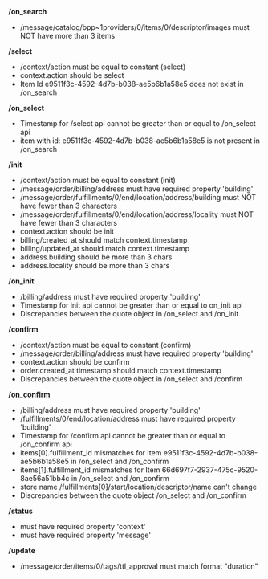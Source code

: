 **/on_search**
- /message/catalog/bpp~1providers/0/items/0/descriptor/images must NOT have more than 3 items

**/select**
- /context/action must be equal to constant (select)
- context.action should be select
- Item Id e9511f3c-4592-4d7b-b038-ae5b6b1a58e5 does not exist in /on_search

**/on_select**
- Timestamp for /select api cannot be greater than or equal to /on_select api
- item with id: e9511f3c-4592-4d7b-b038-ae5b6b1a58e5 is not present in /on_search

**/init**
- /context/action must be equal to constant (init)
- /message/order/billing/address must have required property 'building'
- /message/order/fulfillments/0/end/location/address/building must NOT have fewer than 3 characters
- /message/order/fulfillments/0/end/location/address/locality must NOT have fewer than 3 characters
- context.action should be init
- billing/created_at should match context.timestamp
- billing/updated_at should match context.timestamp
- address.building should be more than 3 chars
- address.locality should be more than 3 chars

**/on_init**
- /billing/address must have required property 'building'
- Timestamp for init api cannot be greater than or equal to on_init api
- Discrepancies between the quote object in /on_select and /on_init

**/confirm**
- /context/action must be equal to constant (confirm)
- /message/order/billing/address must have required property 'building'
- context.action should be confirm
- order.created_at timestamp should match context.timestamp
- Discrepancies between the quote object in /on_select and /confirm

**/on_confirm**
- /billing/address must have required property 'building'
- /fulfillments/0/end/location/address must have required property 'building'
- Timestamp for /confirm api cannot be greater than or equal to /on_confirm api
- items[0].fulfillment_id mismatches for Item e9511f3c-4592-4d7b-b038-ae5b6b1a58e5 in /on_select and /on_confirm
- items[1].fulfillment_id mismatches for Item 66d697f7-2937-475c-9520-8ae56a51bb4c in /on_select and /on_confirm
- store name  /fulfillments[0]/start/location/descriptor/name can't change
- Discrepancies between the quote object /on_select and /on_confirm

**/status**
-  must have required property 'context'
-  must have required property 'message'

**/update**
- /message/order/items/0/tags/ttl_approval must match format "duration"

